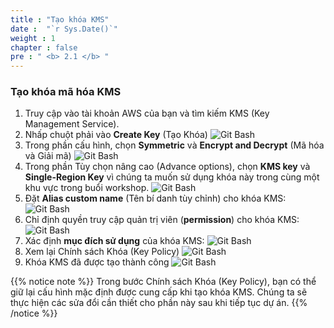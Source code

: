 ```yaml
---
title : "Tạo khóa KMS"
date :  "`r Sys.Date()`" 
weight : 1
chapter : false
pre : " <b> 2.1 </b> "
---
```


### Tạo khóa mã hóa KMS

1. Truy cập vào tài khoản AWS của bạn và tìm kiếm KMS (Key Management Service).
2. Nhấp chuột phải vào **Create Key** (Tạo Khóa)
![Git Bash](/images/1.Introduction/KMS/1.1.1-create%20KMS.jpg?width=60pc)
3. Trong phần cấu hình, chọn **Symmetric** và **Encrypt and Decrypt** (Mã hóa và Giải mã)
![Git Bash](/images/1.Introduction/KMS/1.1.2-config.jpg?width=60pc)
6. Trong phần Tùy chọn nâng cao (Advance options), chọn **KMS key** và **Single-Region Key** vì chúng ta muốn sử dụng khóa này trong cùng một khu vực trong buổi workshop.
![Git Bash](/images/1.Introduction/KMS/1.1.3.jpg?width=60pc)
5. Đặt **Alias custom name** (Tên bí danh tùy chỉnh) cho khóa KMS:
![Git Bash](/images/1.Introduction/KMS/1.1.4.jpg?width=60pc)
6. Chỉ định quyền truy cập quản trị viên (**permission**) cho khóa KMS:
![Git Bash](/images/1.Introduction/KMS/1.1.5.jpg?width=60pc) 
7. Xác định **mục đích sử dụng** của khóa KMS:
![Git Bash](/images/1.Introduction/KMS/1.1.6.jpg?width=60pc) 
8. Xem lại Chính sách Khóa (Key Policy)
![Git Bash](/images/1.Introduction/KMS/1.1.7-created.jpg?width=60pc) 
9. Khóa KMS đã được tạo thành công
![Git Bash](/images/1.Introduction/KMS/1.1.8.jpg?width=60pc) 

{{% notice note %}}
Trong bước Chính sách Khóa (Key Policy), bạn có thể giữ lại cấu hình mặc định được cung cấp khi tạo khóa KMS. Chúng ta sẽ thực hiện các sửa đổi cần thiết cho phần này sau khi tiếp tục dự án.
{{% /notice %}}
